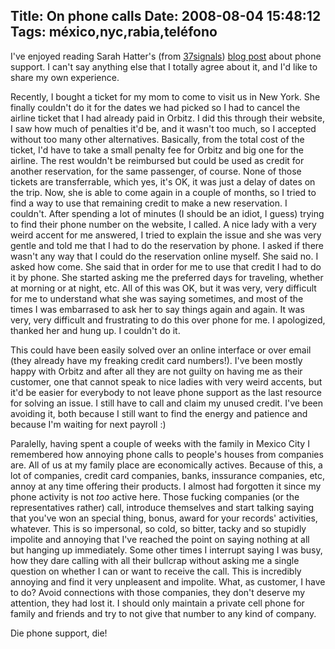 Title: On phone calls
Date: 2008-08-04 15:48:12
Tags: méxico,nyc,rabia,teléfono
---
I've enjoyed reading Sarah Hatter's (from <a href="http://37signals.com/">37signals</a>) <a href="http://www.37signals.com/svn/posts/1161-why-would-you-want-to-call-me">blog post</a> about phone support. I can't say anything else that I totally agree about it, and I'd like to share my own experience.

Recently, I bought a ticket for my mom to come to visit us in New York. She finally couldn't do it for the dates we had picked so I had to cancel the airline ticket that I had already paid in Orbitz. I did this through their website, I saw how much of penalties it'd be, and it wasn't too much, so I accepted without too many other alternatives. Basically, from the total cost of the ticket, I'd have to take a small penalty fee for Orbitz and big one for the airline. The rest wouldn't be reimbursed but could be used as credit for another reservation, for the same passenger, of course. None of those tickets are transferrable, which yes, it's OK, it was just a delay of dates on the trip. Now, she is able to come again in a couple of months, so I tried to find a way to use that remaining credit to make a new reservation. I couldn't. After spending a lot of minutes (I should be an idiot, I guess) trying to find their phone number on the website, I called. A nice lady with a very weird accent for me answered, I tried to explain the issue and she was very gentle and told me that I had to do the reservation by phone. I asked if there wasn't any way that I could do the reservation online myself. She said no. I asked how come. She said that in order for me to use that credit I had to do it by phone. She started asking me the preferred days for traveling, whether at morning or at night, etc. All of this was OK, but it was very, very difficult for me to understand what she was saying sometimes, and most of the times I was embarrased to ask her to say things again and again. It was very, very difficult and frustrating to do this over phone for me. I apologized, thanked her and hung up. I couldn't do it.

This could have been easily solved over an online interface or over email (they already have my freaking credit card numbers!). I've been mostly happy with Orbitz and after all they are not guilty on having me as their customer, one that cannot speak to nice ladies with very weird accents, but it'd be easier for everybody to not leave phone support as the last resource for solving an issue. I still have to call and claim my unused credit. I've been avoiding it, both because I still want to find the energy and patience and because I'm waiting for next payroll :)

Paralelly, having spent a couple of weeks with the family in Mexico City I remembered how annoying phone calls to people's houses from companies are. All of us at my family place are economically actives. Because of this, a lot of companies, credit card companies, banks, inssurance companies, etc, annoy at any time offering their products. I almost had forgotten it since my phone activity is not <em>too</em> active here. Those fucking companies (or the representatives rather) call, introduce themselves and start talking saying that you've won an special thing, bonus, award for your records' activities, whatever. This is so impersonal, so cold, so bitter, tacky and so stupidly impolite and annoying that I've reached the point on saying nothing at all but hanging up immediately. Some other times I interrupt saying I was busy, how they dare calling with all their bullcrap without asking me a single question on whether I can or want to receive the call. This is incredibly annoying and find it very unpleasent and impolite. What, as customer, I have to do? Avoid connections with those companies, they don't deserve my attention, they had lost it. I should only maintain a private cell phone for family and friends and try to not give that number to any kind of company.

Die phone support, die!